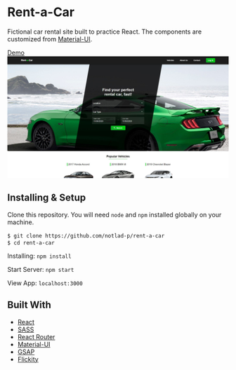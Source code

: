 # Rent-a-Car
Fictional car rental site built to practice React. The components are customized from [Material-UI](https://material-ui.com/).

[Demo](https://notlad-p.github.io/rent-a-car/)
<a href='https://notlad-p.github.io/rent-a-car/' >
![Project screen shot](https://raw.githubusercontent.com/notlad-p/react-portfolio/master/src/assets/imgs/projects/rentacar.JPG)
</a>

## Installing & Setup
Clone this repository. You will need `node` and `npm` installed globally on your machine.

    $ git clone https://github.com/notlad-p/rent-a-car
    $ cd rent-a-car

Installing: 
`npm install`

Start Server:
`npm start`

View App:
`localhost:3000`

## Built With

 - [React](https://reactjs.org/)
 - [SASS](https://sass-lang.com/)
 - [React Router](https://reactrouter.com/)
 - [Material-UI](https://material-ui.com/)
 - [GSAP](https://greensock.com/gsap/)
 - [Flickity](https://flickity.metafizzy.co/)
